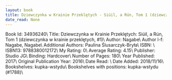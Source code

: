 ```yaml
---
layout: book
title: Dziewczynka w Krainie Przeklętych - Siúil, a Rún, Tom 1 (dziewczynka w krainie przeklętych,  no. 1)
date_read: None
---
```


Book Id: 34936240\ 
Title: Dziewczynka w Krainie Przeklętych: Siúil, a Rún, Tom 1 (dziewczynka w krainie przeklętych, #1)\ 
Author: Nagabe\ 
Author l-f: Nagabe, Nagabe\ 
Additional Authors: Paulina Ślusarczyk-Bryła\ 
ISBN: \ 
ISBN13: 9788380012172\ 
My Rating: 0\ 
Average Rating: 4.15\ 
Publisher: Studio JG\ 
Binding: Hardcover\ 
Number of Pages: 180\ 
Year Published: 2017\ 
Original Publication Year: 2016\ 
Date Read: \ 
Date Added: 2018/11/16\ 
Bookshelves: kupka-wstydu\ 
Bookshelves with positions: kupka-wstydu (#1788)\ 

